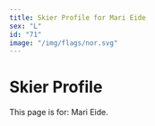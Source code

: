 ```yaml
---
title: Skier Profile for Mari Eide
sex: "L"
id: "71"
image: "/img/flags/nor.svg" 
---
```


# Skier Profile

This page is for: Mari Eide.
    